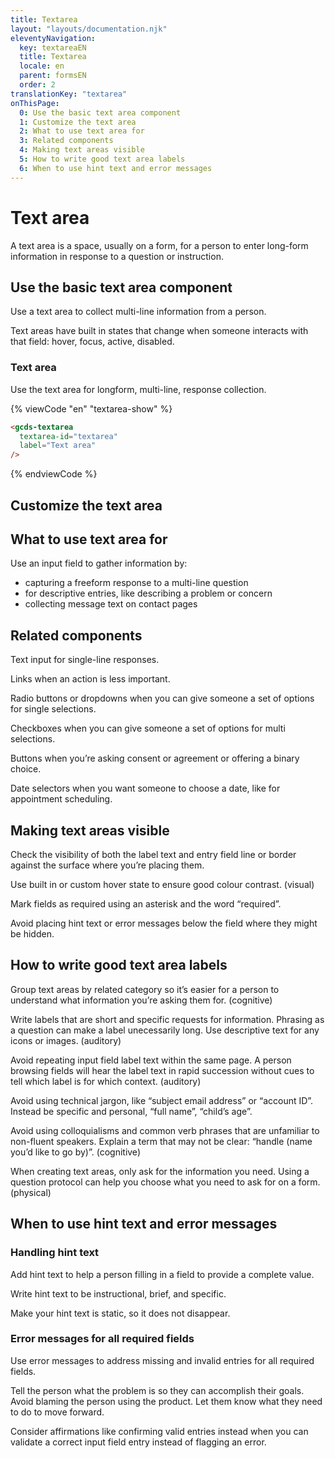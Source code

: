 ```yaml
---
title: Textarea
layout: "layouts/documentation.njk"
eleventyNavigation:
  key: textareaEN
  title: Textarea
  locale: en
  parent: formsEN
  order: 2
translationKey: "textarea"
onThisPage:
  0: Use the basic text area component
  1: Customize the text area
  2: What to use text area for
  3: Related components
  4: Making text areas visible
  5: How to write good text area labels
  6: When to use hint text and error messages
---
```


# Text area

A text area is a space, usually on a form, for a person to enter long-form information in response to a question or instruction.

## Use the basic text area component

Use a text area to collect multi-line information from a person.

Text areas have built in states that change when someone interacts with that field: hover, focus, active, disabled.

### Text area

<gcds-textarea
  textarea-id="textarea"
  label="Text area"
/>

Use the text area for longform, multi-line, response collection.

{% viewCode "en" "textarea-show" %}

``` html
<gcds-textarea
  textarea-id="textarea"
  label="Text area"
/>
```

{% endviewCode %}

## Customize the text area

## What to use text area for

Use an input field to gather information by:

- capturing a freeform response to a multi-line question
- for descriptive entries, like describing a problem or concern
- collecting message text on contact pages

## Related components

Text input for single-line responses.

Links when an action is less important.  

Radio buttons or dropdowns when you can give someone a set of options for single selections. 

Checkboxes when you can give someone a set of options for multi selections. 

Buttons when you’re asking consent or agreement or offering a binary choice.

Date selectors when you want someone to choose a date, like for appointment scheduling.

## Making text areas visible

Check the visibility of both the label text and entry field line or border against the surface where you’re placing them. 

Use built in or custom hover state to ensure good colour contrast.  (visual)
 
Mark fields as required using an asterisk and the word “required”.  

Avoid placing hint text or error messages below the field where they might be hidden.

## How to write good text area labels

Group text areas by related category so it’s easier for a person to understand what information you’re asking them for. (cognitive)

Write labels that are short and specific requests for information. Phrasing as a question can make a label unecessarily long. Use descriptive text for any icons or images. (auditory)

Avoid repeating input field label text within the same page. A person browsing fields will hear the label text in rapid succession without cues to tell which label is for which context. (auditory)

Avoid using technical jargon, like “subject email address” or “account ID”. Instead be specific and personal, “full name”, “child’s age”.

Avoid using colloquialisms and common verb phrases that are unfamiliar to non-fluent speakers. Explain a term that may not be clear: “handle (name you’d like to go by)”. (cognitive)

When creating text areas, only ask for the information you need. Using a question protocol can help you choose what you need to ask for on a form. (physical)

## When to use hint text and error messages

### Handling hint text

Add hint text to help a person filling in a field to provide a complete value.

Write hint text to be instructional, brief, and specific.

Make your hint text is static, so it does not disappear.

### Error messages for all required fields

Use error messages to address missing and invalid entries for all required fields.

Tell the person what the problem is so they can accomplish their goals. Avoid blaming the person using the product. Let them know what they need to do to move forward.

Consider affirmations like confirming valid entries instead when you can validate a correct input field entry instead of flagging an error.
